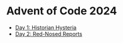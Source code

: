 # Advent of Code 2024

- [Day 1: Historian Hysteria](./day_01.livemd)
- [Day 2: Red-Nosed Reports](./day_02.livemd)
